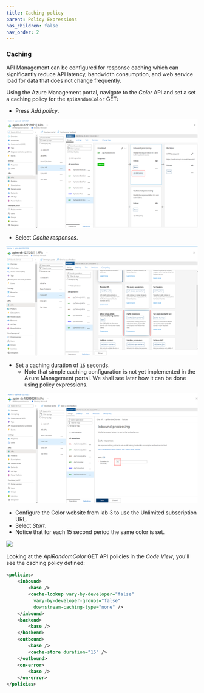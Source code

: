 ```yaml
---
title: Caching policy
parent: Policy Expressions
has_children: false
nav_order: 2
---
```



### Caching

API Management can be configured for response caching which can significantly reduce API latency, bandwidth consumption, and web service load for data that does not change frequently.

Using the Azure Management portal, navigate to the *Color* API and set a set a caching policy for the `ApiRandomColor` GET:
  - Press *Add policy*.

![](../../assets/images/APIMEnableCaching.png)
  - Select *Cache responses*.

![](../../assets/images/APIMEnableCaching2.png)

  - Set a caching duration of `15` seconds.
    - Note that simple caching configuration is not yet implemented in the Azure Management portal. We shall see later how it can be done using policy expressions.

![](../../assets/images/APIMEnableCaching3.png)

- Configure the Color website from lab 3 to use the Unlimited subscription URL.
- Select *Start*.
- Notice that for each 15 second period the same color is set.

![](../../assets/images/APIMColorWebCaching.png)

Looking at the *ApiRandomColor* GET API policies in the *Code View*, you'll see the caching policy defined:

```xml
<policies>
    <inbound>
        <base />
        <cache-lookup vary-by-developer="false"
          vary-by-developer-groups="false"
          downstream-caching-type="none" />
    </inbound>
    <backend>
        <base />
    </backend>
    <outbound>
        <base />
        <cache-store duration="15" />
    </outbound>
    <on-error>
        <base />
    </on-error>
</policies>
```